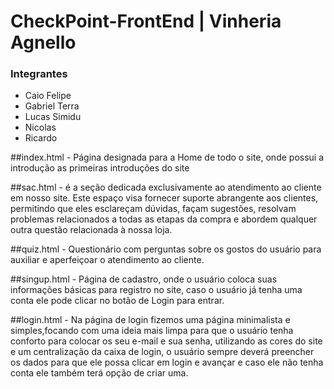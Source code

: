 # CheckPoint-FrontEnd | Vinheria Agnello

### Integrantes
- Caio Felipe
- Gabriel Terra
- Lucas Simidu
- Nicolas
- Ricardo

##index.html - Página designada para a Home de todo o site, onde possui a introdução as primeiras introduções do site

##sac.html - é a seção dedicada exclusivamente ao atendimento ao cliente em nosso site. Este espaço visa fornecer 
suporte abrangente aos clientes, permitindo que eles esclareçam dúvidas, façam sugestões, resolvam problemas
relacionados a todas as etapas da compra e abordem qualquer outra questão relacionada à nossa loja.

##quiz.html - Questionário com perguntas sobre os gostos do usuário para auxiliar e aperfeiçoar o atendimento ao cliente.

##singup.html - Página de cadastro, onde o usuário coloca suas informações básicas para registro no site, 
caso o usuário já tenha uma conta ele pode clicar no botão de Login para entrar.

##login.html - Na página de login fizemos uma página minimalista e simples,focando com uma ideia mais 
limpa para que o usuário tenha conforto para colocar os seu e-mail e sua senha,
utilizando as cores do site e um centralização da caixa de login, o usuário sempre deverá preencher
os dados para que ele possa clicar em login e avançar e caso ele não tenha conta ele também terá opção de criar uma.
